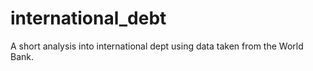 # international_debt
A short analysis into international dept using data taken from the World Bank.
